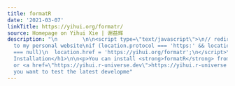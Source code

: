 ```yaml
---
title: formatR
date: '2021-03-07'
linkTitle: https://yihui.org/formatr/
source: Homepage on Yihui Xie | 谢益辉
description: "\n        \n\n<script type=\"text/javascript\">\n// redirect from CRAN
  to my personal website\nif (location.protocol === 'https:' && location.href.match('yihui.org')
  === null)\n  location.href = 'https://yihui.org/formatr';\n</script>\n\n<h1 id=\"1-installation\">1.
  Installation</h1>\n\n<p>You can install <strong>formatR</strong> from <a href=\"https://cran.r-project.org/package=formatR\">CRAN</a>,
  or <a href=\"https://yihui.r-universe.dev\">https://yihui.r-universe.dev</a> if
  you want to test the latest developme"
---
```

